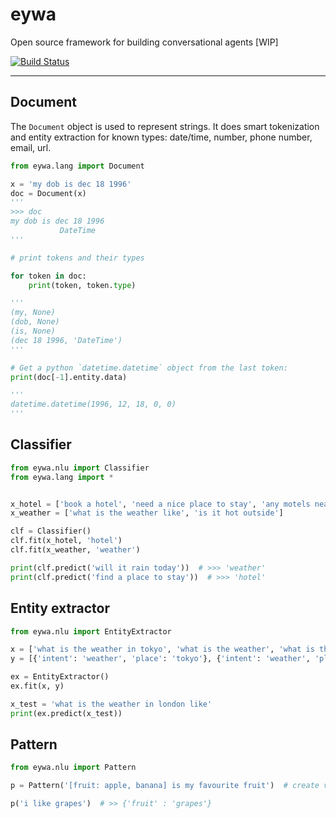 # eywa
Open source framework for building conversational agents [WIP]

[![Build Status](https://travis-ci.org/farizrahman4u/eywa.svg?branch=master)](https://travis-ci.org/farizrahman4u/eywa)

-----

## Document

The `Document` object is used to represent strings. It does smart tokenization and entity extraction for known types: date/time, number, phone number, email, url.

```python
from eywa.lang import Document

x = 'my dob is dec 18 1996'
doc = Document(x)
'''
>>> doc
my dob is dec 18 1996
           DateTime
'''

# print tokens and their types

for token in doc:
    print(token, token.type)

'''
(my, None)
(dob, None)
(is, None)
(dec 18 1996, 'DateTime')
'''

# Get a python `datetime.datetime` object from the last token:
print(doc[-1].entity.data)

'''
datetime.datetime(1996, 12, 18, 0, 0)
'''

```

## Classifier

```python
from eywa.nlu import Classifier
from eywa.lang import *


x_hotel = ['book a hotel', 'need a nice place to stay', 'any motels near by']
x_weather = ['what is the weather like', 'is it hot outside']

clf = Classifier()
clf.fit(x_hotel, 'hotel')
clf.fit(x_weather, 'weather')

print(clf.predict('will it rain today'))  # >>> 'weather'
print(clf.predict('find a place to stay'))  # >>> 'hotel'
```

## Entity extractor

```python
from eywa.nlu import EntityExtractor

x = ['what is the weather in tokyo', 'what is the weather', 'what is the weather like in kochi']
y = [{'intent': 'weather', 'place': 'tokyo'}, {'intent': 'weather', 'place': 'here'}, {'intent': 'weather', 'place': 'kochi'}]

ex = EntityExtractor()
ex.fit(x, y)

x_test = 'what is the weather in london like'
print(ex.predict(x_test))
```

## Pattern

```python
from eywa.nlu import Pattern

p = Pattern('[fruit: apple, banana] is my favourite fruit')  # create variable [fruit] with sample values {apple, babana}

p('i like grapes')  # >> {'fruit' : 'grapes'}
```
